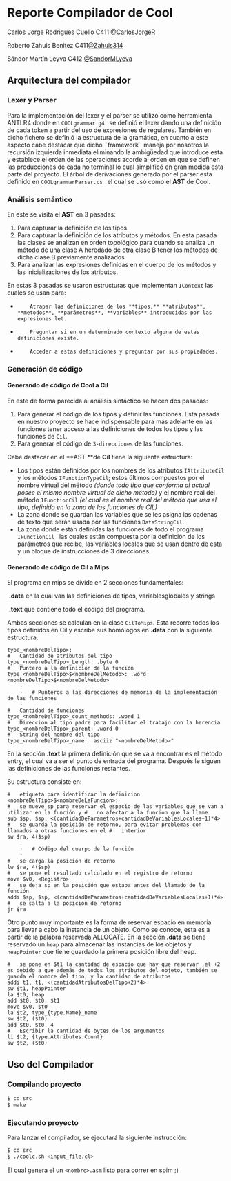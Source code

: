 

#	Reporte Compilador de Cool

Carlos Jorge Rodrigues Cuello C411 [@CarlosJorgeR](https://github.com/CarlosJorgeR) 

Roberto Zahuis Benitez C411[@Zahuis314](https://github.com/Zahuis314/)

Sándor Martín Leyva C412 [@SandorMLyeva](https://github.com/SandorMLeyva/)

## Arquitectura del compilador

### Lexer y Parser

Para la implementación del lexer y el parser se utilizó como herramienta ANTLR4 donde en `COOLgrammar.g4 ` se definió el lexer dando una definición de cada token a partir del uso de expresiones de regulares. También en dicho fichero se definió la estructura de la gramática, en cuanto a este aspecto cabe destacar que dicho ¨framework¨ maneja por nosotros la recursión izquierda inmediata eliminando la ambigüedad que introduce esta y establece el orden de las operaciones acorde al orden en que se definen las producciones de cada no terminal lo cual simplificó en gran medida esta parte del proyecto. El árbol de derivaciones generado por el parser esta definido en `COOLgrammarParser.cs ` el cual se usó como el **AST** de Cool.

### Análisis semántico

En este se visita el **AST** en 3 pasadas:

1. Para capturar la definición de los tipos.
2. Para capturar la definición de los atributos y métodos. En esta pasada las clases se analizan en orden topológico para cuando se analiza un método de una clase A heredado de otra clase B tener los métodos de dicha clase B previamente analizados.
3. Para analizar las expresiones definidas en el cuerpo de los métodos y las inicializaciones de los atributos.

En estas 3 pasadas se usaron estructuras que implementan `IContext` las cuales se usan para:

-         Atrapar las definiciones de los **tipos,** **atributos**, **metodos**, **parámetros**, **variables** introducidas por las expresiones let.


-         Preguntar si en un determinado contexto alguna de estas definiciones existe.


-         Acceder a estas definiciones y preguntar por sus propiedades.

### Generación de código

#### Generando de código de Cool a Cil

En este de forma parecida al análisis sintáctico se hacen dos pasadas:

1. Para generar el código de los tipos y definir las funciones. Esta pasada en nuestro proyecto se hace indispensable para más adelante en las funciones tener acceso a las definiciones de todos los tipos y las funciones de `Cil`.
2. Para generar el código de `3-direcciones` de las funciones.

Cabe destacar en el **AST **de **Cil** tiene la siguiente estructura:

- Los tipos están definidos por los nombres de los atributos `IAttributeCil` y los métodos `IFunctionTypeCil`; estos últimos compuestos por el nombre virtual del método *(donde todo tipo que conforma al actual posee el mismo nombre virtual de dicho método)* y el nombre real del método `IFunctionCil` *(el cual es el nombre real del método que usa el tipo, definido en la zona de las funciones de CIL)*
- La zona donde se guardan las variables que se les asigna las cadenas de texto que serán usada por las funciones `DataStringCil`.
- La zona donde están definidas las funciones de todo el programa `IFunctionCil ` las cuales están compuesta por la definición de los parámetros que recibe, las variables locales que se usan dentro de esta y un bloque de instrucciones de 3 direcciones.



#### Generando de código de Cil a Mips



El programa en mips se divide en 2 secciones fundamentales:

​	**.data** en la cual van las definiciones de tipos, variablesglobales y strings

​	**.text** que contiene todo el código del programa.

Ambas secciones se calculan en la clase `CilToMips`. Esta recorre todos los tipos definidos en Cil y escribe sus homólogos en **.data** con la siguiente estructura.


```assembly
type_<nombreDelTipo>:
#	Cantidad de atributos del tipo
type_<nombreDelTipo>_Length: .byte 0    	
#	Puntero a la definicion de la función
type_<nombreDelTipo>$<nombreDelMetodo>: .word <nombreDelTipo>$<nombreDelMetodo>		
	·
	·	# Punteros a las direcciones de memoria de la implementación de las funciones
	·
#	Cantidad de funciones
type_<nombreDelTipo>_count_methods: .word 1	
#	Direccion al tipo padre para facilitar el trabajo con la herencia
type_<nombreDelTipo>_parent: .word 0		
#	String del nombre del tipo
type_<nombreDelTipo>_name: .asciiz "<nombreDelMetodo>"	
```



En la sección **.text** la primera definición que se va a encontrar es el método entry, el cual va a ser el punto de entrada del programa. Después le siguen las definiciones de las funciones restantes. 

Su estructura consiste en:

```assembly
#	etiqueta para identificar la definicion
<nombreDelTipo>$<nombreDeLaFuncion>:	
#	se mueve sp para reservar el espacio de las variables que se van a utilizar en la función y #	no afectar a la funcion que la llame
sub $sp, $sp, <(cantidadDeParametros+cantidadDeVariablesLocales+1)*4>
# 	se guarda la posición de retorno, para evitar problemas con llamados a otras funciones en el #   interior
sw $ra, 4($sp)																			
    ·
    ·	# Código del cuerpo de la función
	·
#	se carga la posición de retorno
lw $ra, 4($sp)
#	se pone el resultado calculado en el registro de retorno
move $v0, <Registro>														
#	se deja sp en la posición que estaba antes del llamado de la función
addi $sp, $sp, <(cantidadDeParametros+cantidadDeVariablesLocales+1)*4>		
#	se salta a la posición de retorno
jr $ra
```

Otro punto muy importante es la forma de reservar espacio en memoria para llevar a cabo la instancia de un objeto. Como se conoce, esta es a partir de la palabra reservada ALLOCATE. En la sección **.data** se tiene reservado un `heap` para almacenar las instancias de los objetos y `heapPointer` que tiene guardado la primera posición libre del heap.

```assembly
#	se pone en $t1 la cantidad de espacio que hay que reservar ,el +2 es debido a que además de todos los atributos del objeto, también se guarda el nombre del tipo, y la cantidad de atributos
addi t1, t1, <(cantidadAtributosDelTipo+2)*4> 
sw $t1, heapPointer
la $t0, heap
add $t0, $t0, $t1
move $v0, $t0
la $t2, type_{type.Name}_name
sw $t2, ($t0)
add $t0, $t0, 4
#	Escribir la cantidad de bytes de los argumentos
li $t2, {type.Attributes.Count}
sw $t2, ($t0)
```

## Uso del Compilador



### Compilando proyecto

```bash
$ cd src
$ make
```

### Ejecutando proyecto

Para lanzar el compilador, se ejecutará la siguiente instrucción:

```bash
$ cd src
$ ./coolc.sh <input_file.cl>
```

El cual genera el un `<nombre>.asm` listo para correr en spim ;)
